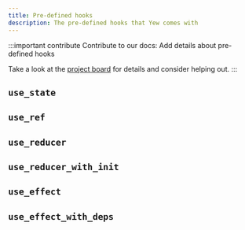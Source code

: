 ```yaml
---
title: Pre-defined hooks
description: The pre-defined hooks that Yew comes with 
---
```


:::important contribute
Contribute to our docs: Add details about pre-defined hooks

Take a look at the [project board](https://github.com/yewstack/yew/projects/3) for details and consider helping out.
:::

## `use_state`


## `use_ref`


## `use_reducer`


## `use_reducer_with_init`


## `use_effect`


## `use_effect_with_deps`
